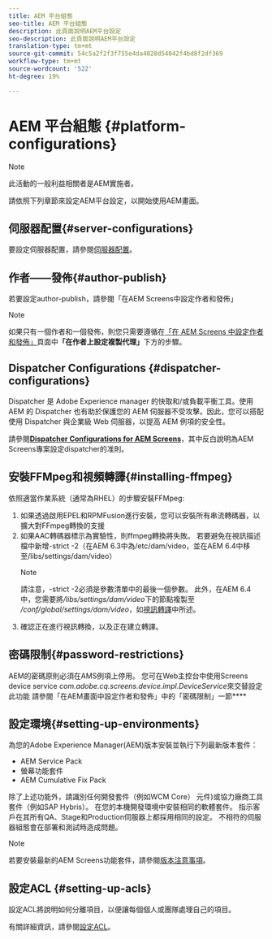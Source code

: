 ```yaml
---
title: AEM 平台組態
seo-title: AEM 平台組態
description: 此頁面說明AEM平台設定
seo-description: 此頁面說明AEM平台設定
translation-type: tm+mt
source-git-commit: 54c5a2f2f3f755e4da4028d54042f4bd8f2df369
workflow-type: tm+mt
source-wordcount: '522'
ht-degree: 19%

---
```


# AEM 平台組態  {#platform-configurations}

>[!NOTE]
>
>此活動的一般利益相關者是AEM實施者。

請依照下列章節來設定AEM平台設定，以開始使用AEM畫面。

## 伺服器配置{#server-configurations}

要設定伺服器配置，請參閱[伺服器配置](https://helpx.adobe.com/experience-manager/6-5/screens/using/configuring-screens-introduction.html#ServerConfiguration)。

## 作者——發佈{#author-publish}

若要設定author-publish，請參閱「在AEM Screens中設定作者和發佈」[](https://helpx.adobe.com/tw/experience-manager/6-5/screens/using/author-and-publish.html)

>[!NOTE]
>
>如果只有一個作者和一個發佈，則您只需要遵循在[「在 AEM Screens 中設定作者和發佈」](https://helpx.adobe.com/experience-manager/6-5/screens/using/author-and-publish.html)頁面中&#x200B;**「在作者上設定複製代理」**&#x200B;下方的步驟。

## Dispatcher Configurations {#dispatcher-configurations}

Dispatcher 是 Adobe Experience manager 的快取和/或負載平衡工具。使用 AEM 的 Dispatcher 也有助於保護您的 AEM 伺服器不受攻擊。因此，您可以搭配使用 Dispatcher 與企業級 Web 伺服器，以提高 AEM 例項的安全性。

請參閱&#x200B;**[Dispatcher Configurations for AEM Screens](https://helpx.adobe.com/experience-manager/6-5/screens/using/dispatcher-configurations-aem-screens.html)**，其中反白說明為AEM Screens專案設定dispatcher的准則。

## 安裝FFMpeg和視頻轉譯{#installing-ffmpeg}

依照適當作業系統（通常為RHEL）的步驟安裝FFMpeg:

1. 如果透過啟用EPEL和RPMFusion進行安裝，您可以安裝所有串流轉碼器，以擴大對FFmpeg轉換的支援
1. 如果AAC轉碼器標示為實驗性，則ffmpeg轉換將失敗。 若要避免在視訊描述檔中新增-strict -2（在AEM 6.3中為/etc/dam/video，並在AEM 6.4中移至/libs/settings/dam/video）
   >[!NOTE]
   >
   > 請注意，-strict -2必須是參數清單中的最後一個參數。 此外，在AEM 6.4中，您需要將&#x200B;*/libs/settings/dam/video*&#x200B;下的節點複製至&#x200B;*/conf/global/settings/dam/video*，如[視訊轉譯](https://helpx.adobe.com/experience-manager/6-5/screens/using/generating-renditions.html)中所述。
1. 確認正在進行視訊轉換，以及正在建立轉譯。

## 密碼限制{#password-restrictions}

AEM的密碼原則必須在AMS例項上停用。 您可在Web主控台中使用Screens device service *com.adobe.cq.screens.device.impl.DeviceService*來交替設定此功能
請參閱「在AEM畫面中設定作者和發佈」中的「密碼限制」一節****[](https://helpx.adobe.com/experience-manager/6-5/screens/using/author-and-publish.html)

## 設定環境{#setting-up-environments}

為您的Adobe Experience Manager(AEM)版本安裝並執行下列最新版本套件：

* AEM Service Pack
* 螢幕功能套件
* AEM Cumulative Fix Pack

除了上述功能外，請識別任何開發套件（例如WCM Core）
元件)或協力廠商工具套件（例如SAP Hybris）。
在您的本機開發環境中安裝相同的軟體套件。 指示客戶在其所有QA、Stage和Production伺服器上都採用相同的設定。 不相符的伺服器組態會在部署和測試時造成問題。

>[!NOTE]
>
>若要安裝最新的AEM Screens功能套件，請參閱[版本注意事項](https://helpx.adobe.com/experience-manager/6-5/screens/user-guide.html?topic=/experience-manager/6-5/screens/morehelp/release-notes.ug.js)。

## 設定ACL {#setting-up-acls}

設定ACL將說明如何分離項目，以便讓每個個人或團隊處理自己的項目。

有關詳細資訊，請參閱[設定ACL](https://helpx.adobe.com/experience-manager/6-5/screens/using/setting-up-acls.html)。
